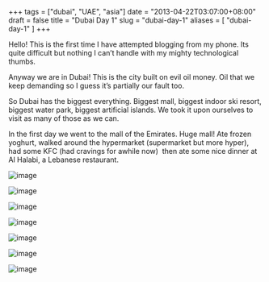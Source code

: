 +++
tags = ["dubai", "UAE", "asia"]
date = "2013-04-22T03:07:00+08:00"
draft = false
title = "Dubai Day 1"
slug = "dubai-day-1"
aliases = [
	"dubai-day-1"
]
+++

Hello! This is the first time I have attempted blogging from my phone. Its quite difficult but nothing I can’t handle with my mighty technological thumbs.

Anyway we are in Dubai! This is the city built on evil oil money. Oil that we keep demanding so I guess it’s partially our fault too.

So Dubai has the biggest everything. Biggest mall, biggest indoor ski resort, biggest water park, biggest artificial islands. We took it upon ourselves to visit as many of those as we can.

In the first day we went to the mall of the Emirates. Huge mall! Ate frozen yoghurt, walked around the hypermarket (supermarket but more hyper), had some KFC (had cravings for awhile now)  then ate some nice dinner at Al Halabi, a Lebanese restaurant.

![image](/images/2013/04/wpid-img_20130421_143129.jpg "IMG_20130421_143129.jpg")

![image](/images/2013/04/wpid-img_20130421_145210.jpg "IMG_20130421_145210.jpg")

![image](/images/2013/04/wpid-img_20130421_145141.jpg "IMG_20130421_145141.jpg")

![image](/images/2013/04/wpid-img-20130424-wa0000.jpg "IMG-20130424-WA0000.jpg")

![image](/images/2013/04/wpid-img_20130421_180613.jpg "IMG_20130421_180613.jpg")

![image](/images/2013/04/wpid-img_20130421_181359.jpg "IMG_20130421_181359.jpg")

![image](/images/2013/04/wpid-img_20130421_182554.jpg "IMG_20130421_182554.jpg")


